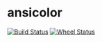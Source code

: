ansicolor
=========

[![Build Status](https://travis-ci.org/numerodix/ansicolor.png?branch=master)](https://travis-ci.org/numerodix/ansicolor)
[![Wheel Status](https://pypip.in/wheel/ansicolor/badge.png)](https://pypi.python.org/pypi/ansicolor/)

